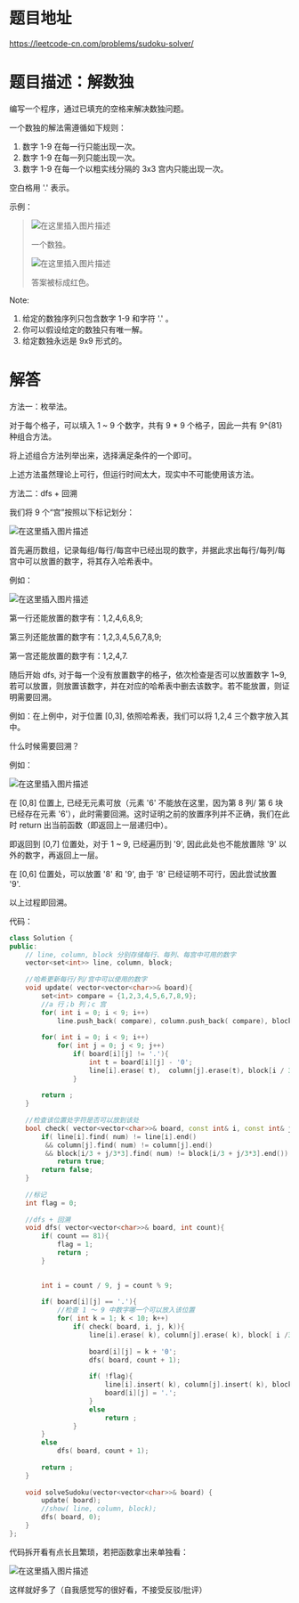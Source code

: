 # 题目地址
https://leetcode-cn.com/problems/sudoku-solver/

# 题目描述：解数独

编写一个程序，通过已填充的空格来解决数独问题。

一个数独的解法需遵循如下规则：
1. 数字 1-9 在每一行只能出现一次。
2. 数字 1-9 在每一列只能出现一次。
3. 数字 1-9 在每一个以粗实线分隔的 3x3 宫内只能出现一次。

空白格用 '.' 表示。

示例：
>![在这里插入图片描述](https://img-blog.csdnimg.cn/2019091509394320.png)
>
>一个数独。
>
>![在这里插入图片描述](https://img-blog.csdnimg.cn/201909150939579.png)
>
>答案被标成红色。

Note:
1. 给定的数独序列只包含数字 1-9 和字符 '.' 。
2. 你可以假设给定的数独只有唯一解。
3. 给定数独永远是 9x9 形式的。




# 解答
方法一：枚举法。

对于每个格子，可以填入 1 ~ 9 个数字，共有 9 * 9 个格子，因此一共有 9^{81} 种组合方法。

将上述组合方法列举出来，选择满足条件的一个即可。

上述方法虽然理论上可行，但运行时间太大，现实中不可能使用该方法。



方法二：dfs + 回溯

我们将 9 个“宫”按照以下标记划分：

![在这里插入图片描述](https://img-blog.csdnimg.cn/20190914170904972.png)

首先遍历数组，记录每组/每行/每宫中已经出现的数字，并据此求出每行/每列/每宫中可以放置的数字，将其存入哈希表中。

例如：

![在这里插入图片描述](https://img-blog.csdnimg.cn/20190915094350378.png)

第一行还能放置的数字有：1,2,4,6,8,9;

第三列还能放置的数字有：1,2,3,4,5,6,7,8,9;

第一宫还能放置的数字有：1,2,4,7.


随后开始 dfs, 对于每一个没有放置数字的格子，依次检查是否可以放置数字 1~9, 若可以放置，则放置该数字，并在对应的哈希表中删去该数字。若不能放置，则证明需要回溯。

例如：在上例中，对于位置 [0,3], 依照哈希表，我们可以将 1,2,4 三个数字放入其中。

什么时候需要回溯？

例如：

![在这里插入图片描述](https://img-blog.csdnimg.cn/20190915094827244.png?)

在 [0,8] 位置上, 已经无元素可放（元素 '6' 不能放在这里，因为第 8 列/ 第 6 块 已经存在元素 '6'），此时需要回溯。这时证明之前的放置序列并不正确，我们在此时 return 出当前函数（即返回上一层递归中）。

即返回到 [0,7] 位置处，对于 1 ~ 9, 已经遍历到 '9', 因此此处也不能放置除 '9' 以外的数字，再返回上一层。

在 [0,6] 位置处，可以放置 '8' 和 '9', 由于 '8' 已经证明不可行，因此尝试放置 '9'.

以上过程即回溯。


代码：
```cpp
class Solution {
public:
    // line, column, block 分别存储每行、每列、每宫中可用的数字
    vector<set<int>> line, column, block;
    
    //哈希更新每行/列/宫中可以使用的数字
    void update( vector<vector<char>>& board){
        set<int> compare = {1,2,3,4,5,6,7,8,9};
        //a 行；b 列；c 宫
        for( int i = 0; i < 9; i++)
            line.push_back( compare), column.push_back( compare), block.push_back( compare); 
        
        for( int i = 0; i < 9; i++)
            for( int j = 0; j < 9; j++)
                if( board[i][j] != '.'){
                    int t = board[i][j] - '0';
                    line[i].erase( t),  column[j].erase(t), block[i / 3 + j / 3 * 3].erase(t); 
                }
        
        return ;
    }
    
    //检查该位置处字符是否可以放到该处
    bool check( vector<vector<char>>& board, const int& i, const int& j, int num){
        if( line[i].find( num) != line[i].end()
         && column[j].find( num) != column[j].end()
         && block[i/3 + j/3*3].find( num) != block[i/3 + j/3*3].end())
            return true;
        return false;
    }
    
    //标记
    int flag = 0;
    
    //dfs + 回溯
    void dfs( vector<vector<char>>& board, int count){
        if( count == 81){
            flag = 1;
            return ;
        }
            

        int i = count / 9, j = count % 9;
        
        if( board[i][j] == '.'){
            //检查 1 ～ 9 中数字哪一个可以放入该位置
            for( int k = 1; k < 10; k++)
                if( check( board, i, j, k)){
                    line[i].erase( k), column[j].erase( k), block[ i /3 + j/3*3].erase( k);
                    
                    board[i][j] = k + '0';
                    dfs( board, count + 1);
                    
                    if( !flag){
                        line[i].insert( k), column[j].insert( k), block[ i /3 + j/3*3].insert( k);
                        board[i][j] = '.';
                    }
                    else
                        return ;
                }
        }
        else
            dfs( board, count + 1);
            
        return ;
    }
    
    void solveSudoku(vector<vector<char>>& board) {
        update( board);
        //show( line, column, block);
        dfs( board, 0);
    }
};
```

代码拆开看有点长且繁琐，若把函数拿出来单独看：

![在这里插入图片描述](https://img-blog.csdnimg.cn/20190915095420693.png?)

这样就好多了（自我感觉写的很好看，不接受反驳/批评）
